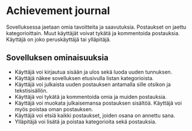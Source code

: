 # Achievement journal

Sovelluksessa jaetaan omia tavoitteita ja saavutuksia. Postaukset on jaettu kategorioittain. Muut käyttäjät voivat tykätä ja kommentoida postauksia. Käyttäjä on joko peruskäyttäjä tai ylläpitäjä.

## Sovelluksen ominaisuuksia

- Käyttäjä voi kirjautua sisään ja ulos sekä luoda uuden tunnuksen.
- Käyttäjä näkee sovelluksen etusivulla listan kategorioista.
- Käyttäjä voi julkaista uuden postauksen antamalla sille otsikon ja tekstisisällön.
- Käyttäjä voi tykätä ja kommentoida omia ja muiden postauksia.
- Käyttäjä voi muokata julkaisemansa postauksen sisältöä. Käyttäjä voi myös poistaa oman postauksen.
- Käyttäjä voi etsiä kaikki postaukset, joiden osana on annettu sana.
- Ylläpitäjä voi lisätä ja poistaa kategorioita sekä postauksia.
